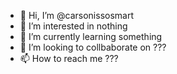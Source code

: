 - 👋 Hi, I’m @carsonissosmart
- 👀 I’m interested in nothing
- 🌱 I’m currently learning something
- 💞️ I’m looking to collbaborate on ???
- 📫 How to reach me ???

<!---
carsonissosmart/carsonissosmart is a ✨ special ✨ repository because its `README.md` (this file) appears on your GitHub profile.
You can click the Preview link to take a look at your changes.
--->
